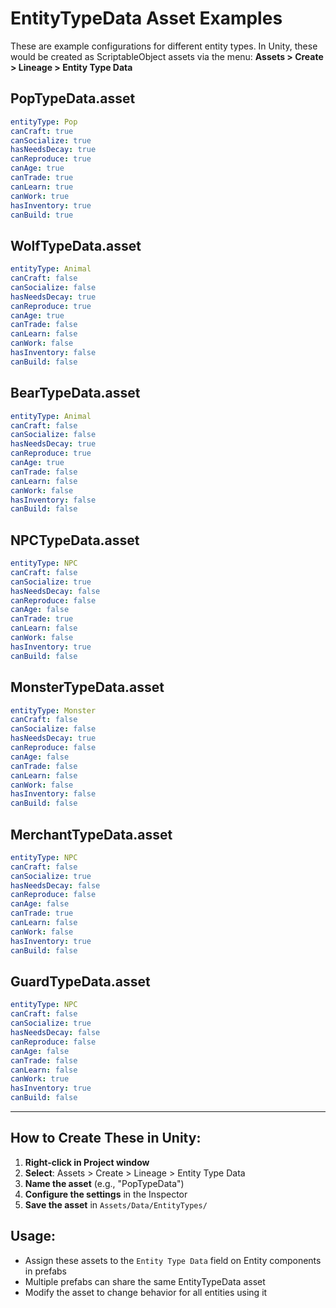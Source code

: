 # EntityTypeData Asset Examples

These are example configurations for different entity types. In Unity, these would be created as ScriptableObject assets via the menu: **Assets > Create > Lineage > Entity Type Data**

## PopTypeData.asset
```yaml
entityType: Pop
canCraft: true
canSocialize: true
hasNeedsDecay: true
canReproduce: true
canAge: true
canTrade: true
canLearn: true
canWork: true
hasInventory: true
canBuild: true
```

## WolfTypeData.asset
```yaml
entityType: Animal
canCraft: false
canSocialize: false
hasNeedsDecay: true
canReproduce: true
canAge: true
canTrade: false
canLearn: false
canWork: false
hasInventory: false
canBuild: false
```

## BearTypeData.asset
```yaml
entityType: Animal
canCraft: false
canSocialize: false
hasNeedsDecay: true
canReproduce: true
canAge: true
canTrade: false
canLearn: false
canWork: false
hasInventory: false
canBuild: false
```

## NPCTypeData.asset
```yaml
entityType: NPC
canCraft: false
canSocialize: true
hasNeedsDecay: false
canReproduce: false
canAge: false
canTrade: true
canLearn: false
canWork: false
hasInventory: true
canBuild: false
```

## MonsterTypeData.asset
```yaml
entityType: Monster
canCraft: false
canSocialize: false
hasNeedsDecay: true
canReproduce: false
canAge: false
canTrade: false
canLearn: false
canWork: false
hasInventory: false
canBuild: false
```

## MerchantTypeData.asset
```yaml
entityType: NPC
canCraft: false
canSocialize: true
hasNeedsDecay: false
canReproduce: false
canAge: false
canTrade: true
canLearn: false
canWork: false
hasInventory: true
canBuild: false
```

## GuardTypeData.asset
```yaml
entityType: NPC
canCraft: false
canSocialize: true
hasNeedsDecay: false
canReproduce: false
canAge: false
canTrade: false
canLearn: false
canWork: true
hasInventory: true
canBuild: false
```

---

## How to Create These in Unity:

1. **Right-click in Project window**
2. **Select**: Assets > Create > Lineage > Entity Type Data
3. **Name the asset** (e.g., "PopTypeData")
4. **Configure the settings** in the Inspector
5. **Save the asset** in `Assets/Data/EntityTypes/`

## Usage:
- Assign these assets to the `Entity Type Data` field on Entity components in prefabs
- Multiple prefabs can share the same EntityTypeData asset
- Modify the asset to change behavior for all entities using it
